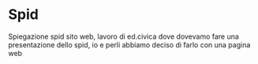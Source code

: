 # Spid
 Spiegazione spid sito web, lavoro di ed.civica dove dovevamo fare una presentazione dello spid, io e perli abbiamo deciso di farlo con una pagina web

